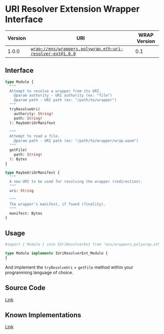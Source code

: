 # URI Resolver Extension Wrapper Interface

| Version | URI | WRAP Version |
|-|-|-|
| 1.0.0 | [`wrap://ens/wrappers.polywrap.eth:uri-resolver-ext@1.0.0`](https://wrappers.io/v/ens/wrappers.polywrap.eth:uri-resolver-ext@1.0.0) | 0.1 |

## Interface
```graphql
type Module {
  """
  Attempt to resolve a wrapper from its URI.
    @param authority - URI authority (ex: "file")
    @param path - URI path (ex: "/path/to/wrapper")
  """
  tryResolveUri(
    authority: String!
    path: String!
  ): MaybeUriOrManifest

  """
  Attempt to read a file.
    @param path - URI path (ex: "/path/to/wrapper/wrap.wasm")
  """
  getFile(
    path: String!
  ): Bytes
}

type MaybeUriOrManifest {
  """
  A new URI to be used for resolving the wrapper (redirection).
  """
  uri: String

  """
  The wrapper's manifest, if found (finality).
  """
  manifest: Bytes
}
```

## Usage
```graphql
#import { Module } into IUriResolverExt from "ens/wrappers.polywrap.eth:uri-resolver-ext@1.0.0"

type Module implements IUriResolverExt_Module {
}
```

And implement the `tryResolveUri` + `getFile` method within your programming language of choice.

## Source Code
[Link](https://github.com/polywrap/uri-resolver-extensions)

## Known Implementations
[Link](https://github.com/polywrap/uri-resolver-extensions/tree/master/implementations)
